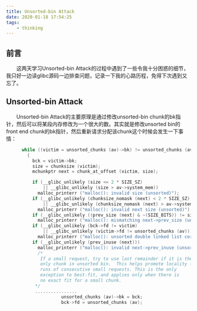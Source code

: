 ```yaml
---
title: Unsorted-bin Attack
date: 2020-01-18 17:54:25
tags:
	- thinking
---
```


## 前言
&emsp;&emsp;这两天学习Unsorted-bin Attack的过程中遇到了一些令我十分困惑的细节，我只好一边读glibc源码一边排查问题，记录一下我的心路历程，免得下次遇到又忘了。

## Unsorted-bin Attack
&emsp;&emsp;Unsorted-bin Attack的主要原理是通过修改unsorted-bin chunk的bk指针，然后可以将某段内存修改为一个很大的数。其实就是修改unsorted bin的front end chunk的bk指针，然后重新请求分配该chunk这个时候会发生一下事情：

```c
      while ((victim = unsorted_chunks (av)->bk) != unsorted_chunks (av))
        {
          bck = victim->bk;
          size = chunksize (victim);
          mchunkptr next = chunk_at_offset (victim, size);

          if (__glibc_unlikely (size <= 2 * SIZE_SZ)
              || __glibc_unlikely (size > av->system_mem))
            malloc_printerr ("malloc(): invalid size (unsorted)");
          if (__glibc_unlikely (chunksize_nomask (next) < 2 * SIZE_SZ)
              || __glibc_unlikely (chunksize_nomask (next) > av->system_mem))
            malloc_printerr ("malloc(): invalid next size (unsorted)");
          if (__glibc_unlikely ((prev_size (next) & ~(SIZE_BITS)) != size))
            malloc_printerr ("malloc(): mismatching next->prev_size (unsorted)");
          if (__glibc_unlikely (bck->fd != victim)
              || __glibc_unlikely (victim->fd != unsorted_chunks (av)))
            malloc_printerr ("malloc(): unsorted double linked list corrupted");
          if (__glibc_unlikely (prev_inuse (next)))
            malloc_printerr ("malloc(): invalid next->prev_inuse (unsorted)");
            /*
             If a small request, try to use last remainder if it is the
             only chunk in unsorted bin.  This helps promote locality for
             runs of consecutive small requests. This is the only
             exception to best-fit, and applies only when there is
             no exact fit for a small chunk.
           */
           ................
                     unsorted_chunks (av)->bk = bck;
		             bck->fd = unsorted_chunks (av);
```